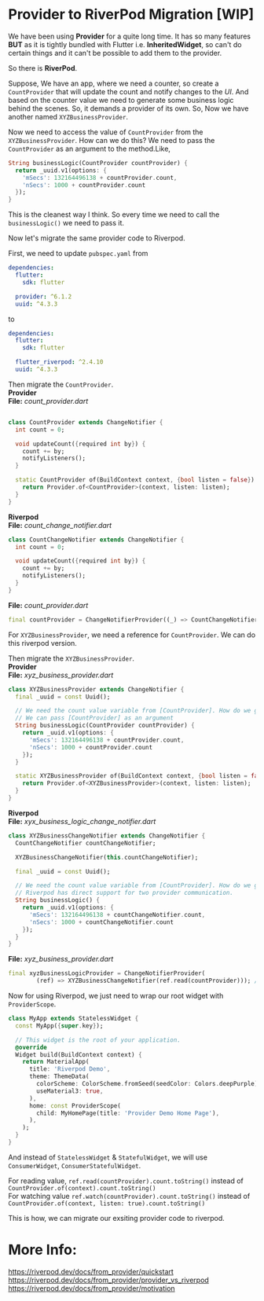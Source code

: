 # Provider to RiverPod Migration [WIP]

We have been using __Provider__ for a quite long time. It has so many features __BUT__ as it is tightly bundled with Flutter i.e. __InheritedWidget__, so can't do certain things and it can't be possible to add them to the provider.

So there is __RiverPod__.

Suppose, We have an app, where we need a counter, so create a `CountProvider` that will update the count and notify changes to the _UI_. And based on the counter value we need to generate some business logic behind the scenes. So, it demands a provider of its own. So, Now we have another named `XYZBusinessProvider`.

Now we need to access the value of `CountProvider` from the `XYZBusinessProvider`. How can we do this? We need to pass the `CountProvider` as an argument to the method.Like,

```dart
String businessLogic(CountProvider countProvider) {
  return _uuid.v1(options: {
    'mSecs': 132164496138 + countProvider.count,
    'nSecs': 1000 + countProvider.count
  });
}
```
This is the cleanest way I think. So every time we need to call the `businessLogic()` we need to pass it.

Now let's migrate the same provider code to Riverpod.

First, we need to update `pubspec.yaml` from

```yaml
dependencies:
  flutter:
    sdk: flutter

  provider: ^6.1.2
  uuid: ^4.3.3

```
to

```yaml
dependencies:
  flutter:
    sdk: flutter

  flutter_riverpod: ^2.4.10
  uuid: ^4.3.3

```

Then migrate the `CountProvider`. <br>
__Provider__ <br>
__File:__ _count_provider.dart_

```dart

class CountProvider extends ChangeNotifier {
  int count = 0;

  void updateCount({required int by}) {
    count += by;
    notifyListeners();
  }

  static CountProvider of(BuildContext context, {bool listen = false}) {
    return Provider.of<CountProvider>(context, listen: listen);
  }
}
```
__Riverpod__ <br>
__File:__ _count_change_notifier.dart_

```dart
class CountChangeNotifier extends ChangeNotifier {
  int count = 0;

  void updateCount({required int by}) {
    count += by;
    notifyListeners();
  }
}
```
__File:__ _count_provider.dart_

```dart
final countProvider = ChangeNotifierProvider((_) => CountChangeNotifier());
```

For `XYZBusinessProvider`, we need a reference for `CountProvider`. We can do this riverpod version.

Then migrate the `XYZBusinessProvider`. <br>
__Provider__ <br>
__File:__ _xyz_business_provider.dart_

```dart
class XYZBusinessProvider extends ChangeNotifier {
  final _uuid = const Uuid();

  // We need the count value variable from [CountProvider]. How do we get that? Provider has no support for two provider connection.
  // We can pass [CountProvider] as an argument
  String businessLogic(CountProvider countProvider) {
    return _uuid.v1(options: {
      'mSecs': 132164496138 + countProvider.count,
      'nSecs': 1000 + countProvider.count
    });
  }

  static XYZBusinessProvider of(BuildContext context, {bool listen = false}) {
    return Provider.of<XYZBusinessProvider>(context, listen: listen);
  }
}
```
__Riverpod__ <br>
__File:__ _xyx_business_logic_change_notifier.dart_

```dart
class XYZBusinessChangeNotifier extends ChangeNotifier {
  CountChangeNotifier countChangeNotifier;

  XYZBusinessChangeNotifier(this.countChangeNotifier);

  final _uuid = const Uuid();

  // We need the count value variable from [CountProvider]. How do we get that?
  // Riverpod has direct support for two provider communication.
  String businessLogic() {
    return _uuid.v1(options: {
      'mSecs': 132164496138 + countChangeNotifier.count,
      'nSecs': 1000 + countChangeNotifier.count
    });
  }
}
```
__File:__ _xyz_business_provider.dart_

```dart
final xyzBusinessLogicProvider = ChangeNotifierProvider(
        (ref) => XYZBusinessChangeNotifier(ref.read(countProvider))); // Here we are passing 
```



Now for using Riverpod, we just need to wrap our root widget with `ProviderScope`.

```dart
class MyApp extends StatelessWidget {
  const MyApp({super.key});

  // This widget is the root of your application.
  @override
  Widget build(BuildContext context) {
    return MaterialApp(
      title: 'Riverpod Demo',
      theme: ThemeData(
        colorScheme: ColorScheme.fromSeed(seedColor: Colors.deepPurple),
        useMaterial3: true,
      ),
      home: const ProviderScope(
        child: MyHomePage(title: 'Provider Demo Home Page'),
      ),
    );
  }
}
```

And instead of `StatelessWidget` & `StatefulWidget`, we will use `ConsumerWidget`, `ConsumerStatefulWidget`. <br>

For reading value, `ref.read(countProvider).count.toString()` instead of `CountProvider.of(context).count.toString()` <br>
For watching value `ref.watch(countProvider).count.toString()` instead of `CountProvider.of(context, listen: true).count.toString()`

This is how, we can migrate our exsiting provider code to riverpod.

# More Info:
https://riverpod.dev/docs/from_provider/quickstart <br>
https://riverpod.dev/docs/from_provider/provider_vs_riverpod <br>
https://riverpod.dev/docs/from_provider/motivation

